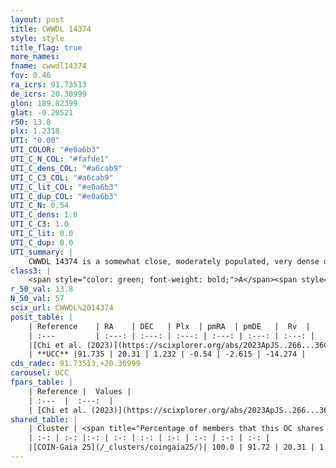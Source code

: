 ```yaml
---
layout: post
title: CWWDL 14374
style: style
title_flag: true
more_names: 
fname: cwwdl14374
fov: 0.46
ra_icrs: 91.73513
de_icrs: 20.30999
glon: 189.82399
glat: -0.20521
r50: 13.8
plx: 1.2318
UTI: "0.00"
UTI_COLOR: "#e0a6b3"
UTI_C_N_COL: "#fafde1"
UTI_C_dens_COL: "#a6cab9"
UTI_C_C3_COL: "#a6cab9"
UTI_C_lit_COL: "#e0a6b3"
UTI_C_dup_COL: "#e0a6b3"
UTI_C_N: 0.54
UTI_C_dens: 1.0
UTI_C_C3: 1.0
UTI_C_lit: 0.0
UTI_C_dup: 0.0
UTI_summary: |
    CWWDL 14374 is a somewhat close, moderately populated, very dense object of very high C3 quality. It was recently reported in the literature.<br><br><span style="color: #99180f; font-weight: bold;">Warning: </span>This is very likely a duplicate object, which shares a large percentage of members with at least one previously reported entry.
class3: |
    <span style="color: green; font-weight: bold;">A</span><span style="color: green; font-weight: bold;">A</span>
r_50_val: 13.8
N_50_val: 57
scix_url: CWWDL%2014374
posit_table: |
    | Reference    | RA    | DEC   | Plx  | pmRA  | pmDE   |  Rv  |
    | :---         | :---: | :---: | :---: | :---: | :---: | :---: |
    |[Chi et al. (2023)](https://scixplorer.org/abs/2023ApJS..266...36C) | 91.631 | 20.258 | 1.247 | -0.548 | -2.618 | -14.326 |
    | **UCC** |91.735 | 20.31 | 1.232 | -0.54 | -2.615 | -14.274 | 
cds_radec: 91.73513,+20.30999
carousel: UCC
fpars_table: |
    | Reference |  Values |
    | :---  |  :---:  |
    | [Chi et al. (2023)](https://scixplorer.org/abs/2023ApJS..266...36C) | `logAge=7.46, Z=0.35` |
shared_table: |
    | Cluster | <span title="Percentage of members that this OC shares with the ones listed">%</span>   | RA   | DEC   | Plx   | pmRA  | pmDE  | Rv | UTI |
    | :-: | :-: |:-: | :-: | :-: | :-: | :-: | :-: | :-: |
    |[COIN-Gaia 25](/_clusters/coingaia25/)| 100.0 | 91.72 | 20.31 | 1.23 | -0.5 | -2.63 | -14.54 |0.89 |
---
```

